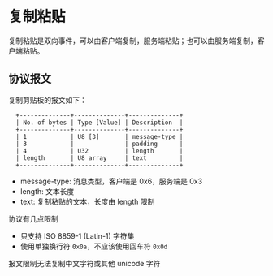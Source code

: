 # 复制粘贴

复制粘贴是双向事件，可以由客户端复制，服务端粘贴；也可以由服务端复制，客户端粘贴。

## 协议报文

复制剪贴板的报文如下：

```
  +--------------+--------------+--------------+
  | No. of bytes | Type [Value] | Description  |
  +--------------+--------------+--------------+
  | 1            | U8 [3]       | message-type |
  | 3            |              | padding      |
  | 4            | U32          | length       |
  | length       | U8 array     | text         |
  +--------------+--------------+--------------+
```

- message-type: 消息类型，客户端是 0x6，服务端是 0x3
- length: 文本长度
- text: 复制粘贴的文本，长度由 length 限制

协议有几点限制

- 只支持 ISO 8859-1 (Latin-1) 字符集
- 使用单独换行符 `0x0a`，不应该使用回车符 `0x0d`

报文限制无法复制中文字符或其他 unicode 字符
